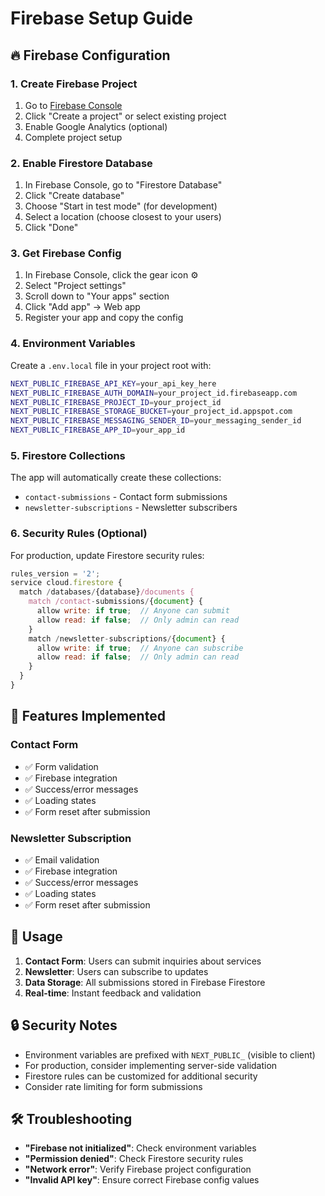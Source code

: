 # Firebase Setup Guide

## 🔥 Firebase Configuration

### 1. Create Firebase Project
1. Go to [Firebase Console](https://console.firebase.google.com/)
2. Click "Create a project" or select existing project
3. Enable Google Analytics (optional)
4. Complete project setup

### 2. Enable Firestore Database
1. In Firebase Console, go to "Firestore Database"
2. Click "Create database"
3. Choose "Start in test mode" (for development)
4. Select a location (choose closest to your users)
5. Click "Done"

### 3. Get Firebase Config
1. In Firebase Console, click the gear icon ⚙️
2. Select "Project settings"
3. Scroll down to "Your apps" section
4. Click "Add app" → Web app
5. Register your app and copy the config

### 4. Environment Variables
Create a `.env.local` file in your project root with:

```bash
NEXT_PUBLIC_FIREBASE_API_KEY=your_api_key_here
NEXT_PUBLIC_FIREBASE_AUTH_DOMAIN=your_project_id.firebaseapp.com
NEXT_PUBLIC_FIREBASE_PROJECT_ID=your_project_id
NEXT_PUBLIC_FIREBASE_STORAGE_BUCKET=your_project_id.appspot.com
NEXT_PUBLIC_FIREBASE_MESSAGING_SENDER_ID=your_messaging_sender_id
NEXT_PUBLIC_FIREBASE_APP_ID=your_app_id
```

### 5. Firestore Collections
The app will automatically create these collections:
- `contact-submissions` - Contact form submissions
- `newsletter-subscriptions` - Newsletter subscribers

### 6. Security Rules (Optional)
For production, update Firestore security rules:

```javascript
rules_version = '2';
service cloud.firestore {
  match /databases/{database}/documents {
    match /contact-submissions/{document} {
      allow write: if true;  // Anyone can submit
      allow read: if false;  // Only admin can read
    }
    match /newsletter-subscriptions/{document} {
      allow write: if true;  // Anyone can subscribe
      allow read: if false;  // Only admin can read
    }
  }
}
```

## 🚀 Features Implemented

### Contact Form
- ✅ Form validation
- ✅ Firebase integration
- ✅ Success/error messages
- ✅ Loading states
- ✅ Form reset after submission

### Newsletter Subscription
- ✅ Email validation
- ✅ Firebase integration
- ✅ Success/error messages
- ✅ Loading states
- ✅ Form reset after submission

## 📱 Usage

1. **Contact Form**: Users can submit inquiries about services
2. **Newsletter**: Users can subscribe to updates
3. **Data Storage**: All submissions stored in Firebase Firestore
4. **Real-time**: Instant feedback and validation

## 🔒 Security Notes

- Environment variables are prefixed with `NEXT_PUBLIC_` (visible to client)
- For production, consider implementing server-side validation
- Firestore rules can be customized for additional security
- Consider rate limiting for form submissions

## 🛠️ Troubleshooting

- **"Firebase not initialized"**: Check environment variables
- **"Permission denied"**: Check Firestore security rules
- **"Network error"**: Verify Firebase project configuration
- **"Invalid API key"**: Ensure correct Firebase config values
